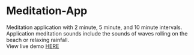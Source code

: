 # Meditation-App
Meditation application with 2 minute, 5 minute, and 10 minute intervals. Application meditation sounds include the sounds of waves rolling on the beach or relaxing rainfall.
<br>
View live demo <a href="https://meditation-application.netlify.app">HERE</a>
